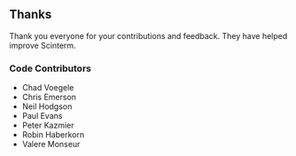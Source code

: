 ## Thanks

Thank you everyone for your contributions and feedback. They have helped improve
Scinterm.

### Code Contributors

* Chad Voegele
* Chris Emerson
* Neil Hodgson
* Paul Evans
* Peter Kazmier
* Robin Haberkorn
* Valere Monseur
